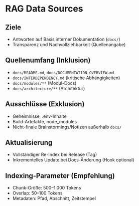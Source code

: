 # RAG Data Sources

## Ziele
- Antworten auf Basis interner Dokumentation (`docs/`)
- Transparenz und Nachvollziehbarkeit (Quellenangabe)

## Quellenumfang (Inklusion)
- `docs/README.md`, `docs/DOCUMENTATION_OVERVIEW.md`
- `docs/INTERDEPENDENCY.md` (kritische Abhängigkeiten)
- `docs/modules/**` (Modul-Docs)
- `docs/architecture/**` (Architektur)

## Ausschlüsse (Exklusion)
- Geheimnisse, .env-Inhalte
- Build-Artefakte, node_modules
- Nicht-finale Brainstormings/Notizen außerhalb `docs/`

## Aktualisierung
- Vollständiger Re-Index bei Release (Tag)
- Inkrementelles Update bei Docs-Änderung (Hook optional)

## Indexing-Parameter (Empfehlung)
- Chunk-Größe: 500–1.000 Tokens
- Overlap: 50–100 Tokens
- Metadaten: Pfad, Abschnitt, Zeitstempel
